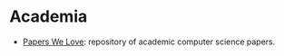 # Academia

- [Papers We Love](http://paperswelove.org/): repository of academic computer science papers.
